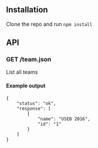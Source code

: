# 

## Installation
Clone the repo and run ```npm install```

## API
### GET /team.json
List all teams

#### Example output
```
{
    "status": "ok",
    "response": [
        {
            "name": "USEB 2016",
            "id": "1"
        }
    ]
}
```
